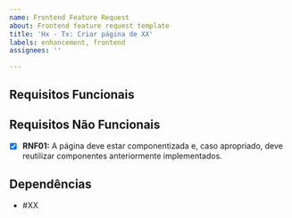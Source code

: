 ```yaml
---
name: Frontend Feature Request
about: Frontend feature request template
title: 'Hx - Tx: Criar página de XX'
labels: enhancement, frontend
assignees: ''

---
```


## Requisitos Funcionais

## Requisitos Não Funcionais

- [x] **RNF01:** A página deve estar componentizada e, caso apropriado, deve reutilizar componentes anteriormente implementados.

## Dependências

- #XX

